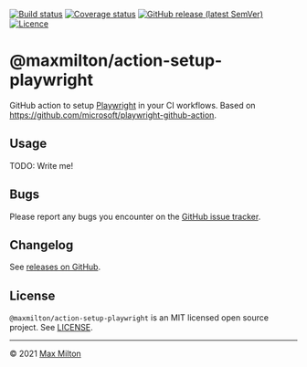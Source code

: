 [![Build status](https://img.shields.io/github/workflow/status/MaxMilton/action-setup-playwright/ci)](https://github.com/MaxMilton/action-setup-playwright/actions)
[![Coverage status](https://img.shields.io/codeclimate/coverage/MaxMilton/action-setup-playwright)](https://codeclimate.com/github/MaxMilton/action-setup-playwright)
[![GitHub release (latest SemVer)](https://img.shields.io/github/v/release/MaxMilton/action-setup-playwright)](https://github.com/MaxMilton/action-setup-playwright/releases)
[![Licence](https://img.shields.io/github/license/MaxMilton/action-setup-playwright.svg)](https://github.com/MaxMilton/action-setup-playwright/blob/master/LICENSE)

# @maxmilton/action-setup-playwright

GitHub action to setup [Playwright](https://github.com/microsoft/playwright) in your CI workflows. Based on <https://github.com/microsoft/playwright-github-action>.

## Usage

TODO: Write me!

## Bugs

Please report any bugs you encounter on the [GitHub issue tracker](https://github.com/MaxMilton/action-setup-playwright/issues).

## Changelog

See [releases on GitHub](https://github.com/MaxMilton/action-setup-playwright/releases).

## License

`@maxmilton/action-setup-playwright` is an MIT licensed open source project. See [LICENSE](https://github.com/MaxMilton/action-setup-playwright/blob/master/LICENSE).

---

© 2021 [Max Milton](https://maxmilton.com)
